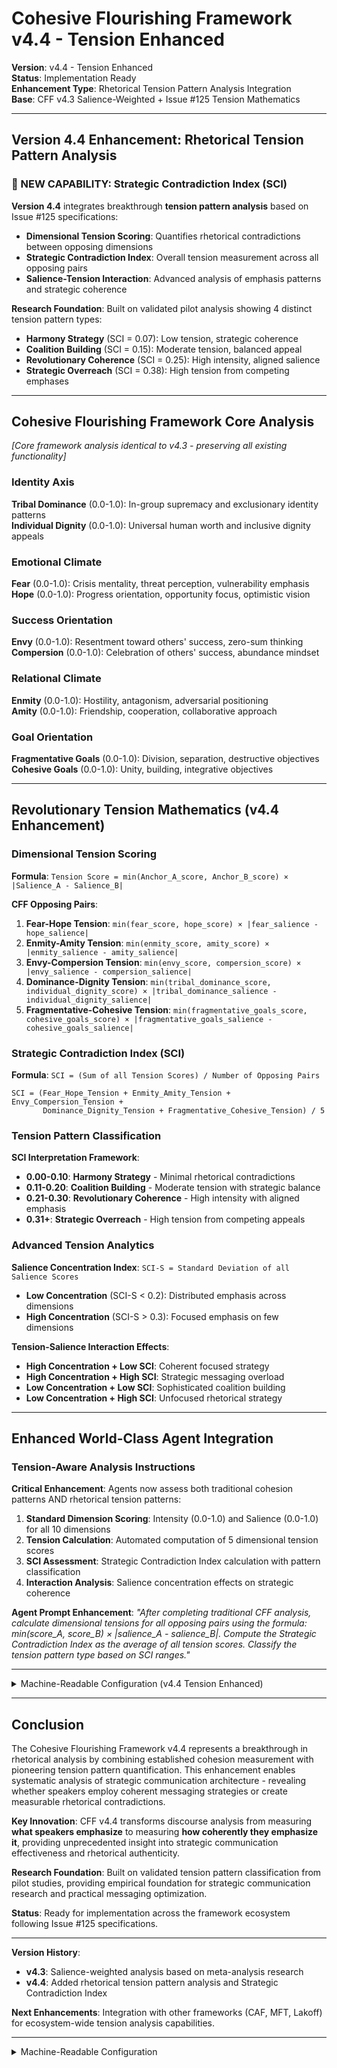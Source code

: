 # Cohesive Flourishing Framework v4.4 - Tension Enhanced

**Version**: v4.4 - Tension Enhanced  
**Status**: Implementation Ready  
**Enhancement Type**: Rhetorical Tension Pattern Analysis Integration  
**Base**: CFF v4.3 Salience-Weighted + Issue #125 Tension Mathematics  

---

## Version 4.4 Enhancement: Rhetorical Tension Pattern Analysis

### **🚨 NEW CAPABILITY: Strategic Contradiction Index (SCI)**

**Version 4.4** integrates breakthrough **tension pattern analysis** based on Issue #125 specifications:
- **Dimensional Tension Scoring**: Quantifies rhetorical contradictions between opposing dimensions
- **Strategic Contradiction Index**: Overall tension measurement across all opposing pairs
- **Salience-Tension Interaction**: Advanced analysis of emphasis patterns and strategic coherence

**Research Foundation**: Built on validated pilot analysis showing 4 distinct tension pattern types:
- **Harmony Strategy** (SCI = 0.07): Low tension, strategic coherence
- **Coalition Building** (SCI = 0.15): Moderate tension, balanced appeal  
- **Revolutionary Coherence** (SCI = 0.25): High intensity, aligned salience
- **Strategic Overreach** (SCI = 0.38): High tension from competing emphases

---

## Cohesive Flourishing Framework Core Analysis

*[Core framework analysis identical to v4.3 - preserving all existing functionality]*

### **Identity Axis**

**Tribal Dominance** (0.0-1.0): In-group supremacy and exclusionary identity patterns  
**Individual Dignity** (0.0-1.0): Universal human worth and inclusive dignity appeals

### **Emotional Climate**

**Fear** (0.0-1.0): Crisis mentality, threat perception, vulnerability emphasis  
**Hope** (0.0-1.0): Progress orientation, opportunity focus, optimistic vision

### **Success Orientation** 

**Envy** (0.0-1.0): Resentment toward others' success, zero-sum thinking  
**Compersion** (0.0-1.0): Celebration of others' success, abundance mindset

### **Relational Climate**

**Enmity** (0.0-1.0): Hostility, antagonism, adversarial positioning  
**Amity** (0.0-1.0): Friendship, cooperation, collaborative approach

### **Goal Orientation**

**Fragmentative Goals** (0.0-1.0): Division, separation, destructive objectives  
**Cohesive Goals** (0.0-1.0): Unity, building, integrative objectives

---

## Revolutionary Tension Mathematics (v4.4 Enhancement)

### **Dimensional Tension Scoring**

**Formula**: `Tension Score = min(Anchor_A_score, Anchor_B_score) × |Salience_A - Salience_B|`

**CFF Opposing Pairs**:
1. **Fear-Hope Tension**: `min(fear_score, hope_score) × |fear_salience - hope_salience|`
2. **Enmity-Amity Tension**: `min(enmity_score, amity_score) × |enmity_salience - amity_salience|`  
3. **Envy-Compersion Tension**: `min(envy_score, compersion_score) × |envy_salience - compersion_salience|`
4. **Dominance-Dignity Tension**: `min(tribal_dominance_score, individual_dignity_score) × |tribal_dominance_salience - individual_dignity_salience|`
5. **Fragmentative-Cohesive Tension**: `min(fragmentative_goals_score, cohesive_goals_score) × |fragmentative_goals_salience - cohesive_goals_salience|`

### **Strategic Contradiction Index (SCI)**

**Formula**: `SCI = (Sum of all Tension Scores) / Number of Opposing Pairs`

```
SCI = (Fear_Hope_Tension + Enmity_Amity_Tension + Envy_Compersion_Tension + 
       Dominance_Dignity_Tension + Fragmentative_Cohesive_Tension) / 5
```

### **Tension Pattern Classification**

**SCI Interpretation Framework**:
- **0.00-0.10**: **Harmony Strategy** - Minimal rhetorical contradictions
- **0.11-0.20**: **Coalition Building** - Moderate tension with strategic balance
- **0.21-0.30**: **Revolutionary Coherence** - High intensity with aligned emphasis
- **0.31+**: **Strategic Overreach** - High tension from competing appeals

### **Advanced Tension Analytics**

**Salience Concentration Index**: `SCI-S = Standard Deviation of all Salience Scores`
- **Low Concentration** (SCI-S < 0.2): Distributed emphasis across dimensions
- **High Concentration** (SCI-S > 0.3): Focused emphasis on few dimensions

**Tension-Salience Interaction Effects**:
- **High Concentration + Low SCI**: Coherent focused strategy
- **High Concentration + High SCI**: Strategic messaging overload  
- **Low Concentration + Low SCI**: Sophisticated coalition building
- **Low Concentration + High SCI**: Unfocused rhetorical strategy

---

## Enhanced World-Class Agent Integration

### **Tension-Aware Analysis Instructions**

**Critical Enhancement**: Agents now assess both traditional cohesion patterns AND rhetorical tension patterns:

1. **Standard Dimension Scoring**: Intensity (0.0-1.0) and Salience (0.0-1.0) for all 10 dimensions
2. **Tension Calculation**: Automated computation of 5 dimensional tension scores  
3. **SCI Assessment**: Strategic Contradiction Index calculation with pattern classification
4. **Interaction Analysis**: Salience concentration effects on strategic coherence

**Agent Prompt Enhancement**: *"After completing traditional CFF analysis, calculate dimensional tensions for all opposing pairs using the formula: min(score_A, score_B) × |salience_A - salience_B|. Compute the Strategic Contradiction Index as the average of all tension scores. Classify the tension pattern type based on SCI ranges."*

---

<details><summary>Machine-Readable Configuration (v4.4 Tension Enhanced)</summary>

```json
{
  "name": "cff_v4_4_tension_enhanced",
  "version": "v4.4", 
  "display_name": "Cohesive Flourishing Framework v4.4 - Tension Enhanced",
  "analysis_variants": {
    "default": {
      "description": "Complete salience-weighted analysis with rhetorical tension pattern quantification",
      "analysis_prompt": "You are an expert discourse analyst specializing in social cohesion and democratic health assessment, with deep knowledge of affective political psychology, social identity theory, and democratic resilience. Your perspective is grounded in political psychology research and social cohesion theory. Your task is to analyze the provided text using the Cohesive Flourishing Framework v4.4 with TENSION-ENHANCED SALIENCE-WEIGHTED analysis. This framework now includes breakthrough rhetorical tension pattern analysis in addition to traditional cohesion measurement. The framework evaluates 10 dimensions across three analytical layers: IDENTITY AXIS: Tribal Dominance (0.0-1.0): In-group supremacy, exclusionary identity - look for 'us versus them', 'our people', 'real Americans', 'superior group', 'chosen people', 'group loyalty', 'tribal solidarity'. Individual Dignity (0.0-1.0): Universal human worth, inclusive dignity - look for 'human dignity', 'inherent worth', 'equal worth', 'individual dignity', 'respect for persons', 'universal rights', 'common humanity'. EMOTIONAL CLIMATE: Fear (0.0-1.0): Crisis, threat, vulnerability - look for 'crisis', 'disaster', 'emergency', 'threat', 'danger', 'vulnerable', 'under attack', 'existential risk'. Hope (0.0-1.0): Progress, opportunity, optimism - look for 'progress', 'opportunity', 'better future', 'positive change', 'breakthrough', 'advancement', 'improvement'. SUCCESS ORIENTATION: Envy (0.0-1.0): Resentment, grievance, zero-sum - look for 'unfair advantage', 'rigged system', 'privileged elite', 'didn't earn it', 'taking our share', 'wealth inequality'. Compersion (0.0-1.0): Celebration, merit, abundance - look for 'well-deserved', 'hard-earned', 'celebrate success', 'rising tide', 'shared prosperity', 'merit-based'. RELATIONAL CLIMATE: Enmity (0.0-1.0): Hostility, conflict, aggression - look for 'enemy', 'fight', 'battle', 'destroy', 'attack', 'hostile', 'aggressive', 'evil', 'corrupt'. Amity (0.0-1.0): Friendship, cooperation, unity - look for 'friend', 'ally', 'together', 'united', 'cooperation', 'partnership', 'solidarity', 'fellowship'. GOAL ORIENTATION: Fragmentative Goals (0.0-1.0): Division, separation, destruction - look for 'tear down', 'divide', 'separate', 'fragment', 'break apart', 'destroy unity'. Cohesive Goals (0.0-1.0): Unity, building, integration - look for 'bring together', 'unite', 'build', 'strengthen bonds', 'create unity', 'forge connections'. CRITICAL: After scoring all dimensions, you MUST rank them by SALIENCE - how central and prominent each dimension is to the overall discourse, regardless of score magnitude. Consider: rhetorical emphasis, repetition patterns, structural positioning, thematic centrality, and discourse prominence. SALIENCE ≠ INTENSITY. For each dimension: 1. Score intensity from 0.0 to 1.0 based on frequency, centrality, and strength 2. Assess salience from 0.0 to 1.0 based on rhetorical prominence and discourse emphasis 3. Identify at least 2 direct quotations supporting your assessment 4. Provide confidence rating from 0.0 to 1.0 based on evidence clarity. NEW v4.4 REQUIREMENT: TENSION PATTERN ANALYSIS - After completing traditional scoring, calculate rhetorical tensions for all 5 opposing pairs using the formula: Tension Score = min(Anchor_A_score, Anchor_B_score) × |Salience_A - Salience_B|. Calculate Strategic Contradiction Index (SCI) as the average of all tension scores. Classify tension pattern: Harmony Strategy (0.00-0.10), Coalition Building (0.11-0.20), Revolutionary Coherence (0.21-0.30), Strategic Overreach (0.31+)."
    },
    "descriptive_only": {
      "description": "Simplified tension-enhanced version focusing on observable patterns",
      "analysis_prompt": "You are an expert discourse analyst. Analyze the provided text using the Cohesive Flourishing Framework v4.4 with tension-enhanced salience weighting focusing on descriptive patterns. Score the 10 dimensions from 0.0 to 1.0: Tribal Dominance, Individual Dignity, Fear, Hope, Envy, Compersion, Enmity, Amity, Fragmentative Goals, Cohesive Goals. CRITICAL: Also assess salience (rhetorical prominence) for each dimension from 0.0 to 1.0. Calculate tension scores for opposing pairs and Strategic Contradiction Index. Provide basic evidence, confidence assessments, salience ranking, and tension pattern classification."
    }
  },
  "calculation_spec": {
    "salience_weighting_explanation": "CRITICAL: All indices use salience-weighted calculations instead of static weights. Salience = how prominent/emphasized each dimension is in the discourse (0.0-1.0). Higher salience dimensions get more weight in calculations because they represent what the speaker actually emphasizes.",
    "tension_mathematics_explanation": "NEW v4.4: Rhetorical tension quantification using formula: Tension Score = min(Anchor_A_score, Anchor_B_score) × |Salience_A - Salience_B|. This measures strategic contradictions where speakers simultaneously employ opposing appeals with significant intensity and different salience patterns.",
    "dimensional_tensions": {
      "fear_hope_tension": "min(fear_score, hope_score) × |fear_salience - hope_salience|",
      "enmity_amity_tension": "min(enmity_score, amity_score) × |enmity_salience - amity_salience|",
      "envy_compersion_tension": "min(envy_score, compersion_score) × |envy_salience - compersion_salience|",
      "dominance_dignity_tension": "min(tribal_dominance_score, individual_dignity_score) × |tribal_dominance_salience - individual_dignity_salience|",
      "fragmentative_cohesive_tension": "min(fragmentative_goals_score, cohesive_goals_score) × |fragmentative_goals_salience - cohesive_goals_salience|"
    },
    "strategic_contradiction_index": "(fear_hope_tension + enmity_amity_tension + envy_compersion_tension + dominance_dignity_tension + fragmentative_cohesive_tension) / 5. Measures overall rhetorical tension across all opposing dimensional pairs.",
    "tension_classification": {
      "harmony_strategy": "SCI 0.00-0.10: Minimal rhetorical contradictions, strategic coherence",
      "coalition_building": "SCI 0.11-0.20: Moderate tension with strategic balance management", 
      "revolutionary_coherence": "SCI 0.21-0.30: High intensity with aligned salience patterns",
      "strategic_overreach": "SCI 0.31+: High tension from competing high-salience appeals"
    },
    "descriptive_cohesion_index": "SALIENCE-WEIGHTED: Normalized sum of [(hope_salience × hope_score - fear_salience × fear_score) + (compersion_salience × compersion_score - envy_salience × envy_score) + (amity_salience × amity_score - enmity_salience × enmity_score)] divided by sum of all salience weights.",
    "motivational_cohesion_index": "SALIENCE-WEIGHTED: Includes goal orientation dimension in addition to descriptive elements.",
    "full_cohesion_index": "SALIENCE-WEIGHTED: Complete cohesion assessment including identity axis contributions.",
    "salience_concentration_index": "Standard deviation of all salience scores. Measures rhetorical focus: Low (<0.2) = distributed emphasis, High (>0.3) = focused emphasis.",
    "tension_salience_interaction": "Advanced analytics combining tension patterns with salience concentration for strategic communication architecture assessment."
  },
  "output_contract": {
    "schema": {
      "worldview": "string",
      "scores": "object",
      "evidence": "object", 
      "confidence": "object",
      "reasoning": "object",
      "salience_ranking": "array",
      "indices": "object",
      "tension_analysis": "object",
      "strategic_contradiction_index": "number",
      "tension_classification": "string",
      "dimensional_tensions": "object",
      "salience_concentration_index": "number"
    },
    "instructions": "IMPORTANT: Your response MUST be a single, valid JSON object and nothing else. Do not include any text, explanations, or markdown code fences before or after the JSON object. The salience_ranking should be an ordered array of objects, each containing 'dimension', 'salience_score', and 'rank'. The tension_analysis object must include all 5 dimensional tension scores, Strategic Contradiction Index (SCI), tension pattern classification, and salience concentration index. All calculations must use salience weights and tension mathematics as specified."
  }
}
```

</details>

---

## Conclusion

The Cohesive Flourishing Framework v4.4 represents a breakthrough in rhetorical analysis by combining established cohesion measurement with pioneering tension pattern quantification. This enhancement enables systematic analysis of strategic communication architecture - revealing whether speakers employ coherent messaging strategies or create measurable rhetorical contradictions.

**Key Innovation**: CFF v4.4 transforms discourse analysis from measuring **what speakers emphasize** to measuring **how coherently they emphasize it**, providing unprecedented insight into strategic communication effectiveness and rhetorical authenticity.

**Research Foundation**: Built on validated tension pattern classification from pilot studies, providing empirical foundation for strategic communication research and practical messaging optimization.

**Status**: Ready for implementation across the framework ecosystem following Issue #125 specifications.

---

**Version History**:
- **v4.3**: Salience-weighted analysis based on meta-analysis research
- **v4.4**: Added rhetorical tension pattern analysis and Strategic Contradiction Index

**Next Enhancements**: Integration with other frameworks (CAF, MFT, Lakoff) for ecosystem-wide tension analysis capabilities.

---

<details><summary>Machine-Readable Configuration</summary>

```json
{
  "name": "cohesive_flourishing_framework_v4_4_tension_enhanced",
  "version": "v4.4", 
  "display_name": "Cohesive Flourishing Framework v4.4 - Tension Enhanced",
  "analysis_variants": {
    "default": {
      "description": "Complete implementation of CFF v4.4 with tension analysis and Strategic Contradiction Index",
      "analysis_prompt": "You are an expert political discourse analyst with deep knowledge of rhetorical strategies and social cohesion theory. Your task is to analyze the provided text for cohesive flourishing patterns using the CFF v4.4 Tension Enhanced framework.\n\nThis framework examines discourse across multiple dimensions:\n\n**Cohesion Dimensions**:\n1. **Unifying/Divisive** (0.0-1.0): Language that brings people together vs. creates divisions\n2. **Individual/Collective** (0.0-1.0): Focus on individual agency vs. collective action\n3. **Crisis/Opportunity** (0.0-1.0): Framing challenges as threats vs. possibilities\n4. **Past/Future** (0.0-1.0): Orientation toward tradition vs. innovation\n5. **Internal/External** (0.0-1.0): Focus on domestic vs. international concerns\n\nFor each dimension, analyze the text for:\n- Direct rhetorical appeals\n- Implicit framing patterns\n- Emotional language and imagery\n- Policy arguments and solutions\n\nCalculate the **Strategic Contradiction Index (SCI)** by measuring tension between opposing dimensional emphases. Higher SCI indicates strategic overreach or contradictory messaging.\n\nProvide evidence from the text for each score, confidence assessments, salience analysis showing which dimensions receive the most rhetorical emphasis, and detailed reasoning explaining your analysis."
    }
  },
  "calculation_spec": {
    "sci_score": "sqrt(sum((dimension_positive - dimension_negative)^2 for all dimension pairs)) / 5"
  },
  "output_contract": {
    "schema": {
      "cohesion_dimensions": "object",
      "sci_score": "number", 
      "salience_analysis": "object",
      "evidence": "object",
      "confidence": "object",
      "reasoning": "object"
    },
    "instructions": "IMPORTANT: Your response MUST be a single, valid JSON object and nothing else. Do not include any text, explanations, or markdown code fences before or after the JSON object."
  }
}
```

</details>